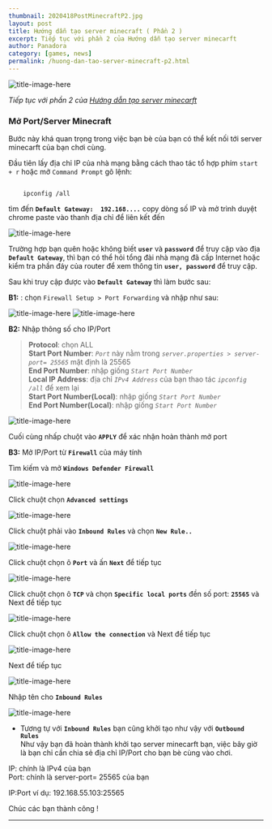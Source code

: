 ```yaml
---
thumbnail: 2020418PostMinecraftP2.jpg
layout: post
title: Hướng dẫn tạo server minecraft ( Phần 2 )
excerpt: Tiếp tục với phần 2 của Hướng dẫn tạo server minecarft
author: Panadora
category: [games, news]
permalink: /huong-dan-tao-server-minecraft-p2.html
---
```


![title-image-here]({{baseurl}}/image/2020418NetherPotal.jpg)

*Tiếp tục với phần 2 của [Hướng dẫn tạo server minecarft](/huong-dan-tao-server-minecraft-p1.html)*

<h3 style="font-weight: bold;">Mở Port/Server Minecraft</h3>

Bước này khá quan trọng trong việc bạn bè của bạn có thể kết nối tới server minecarft của bạn chơi cùng.

Đầu tiên lấy địa chỉ IP của nhà mạng bằng cách thao tác tổ hợp phím `start + r` hoặc mở `Command Prompt` gõ lệnh:

```console

	ipconfig /all

```
tìm đến **`Default Gateway:  192.168....`** copy dòng số IP và mở trình duyệt chrome paste vào thanh địa chỉ để liên kết đến 

![title-image-here]({{baseurl}}/image/2020418IPv4.png)

Trường hợp bạn quên hoặc không biết **`user`** và **`password`** để truy cập vào địa **`Default Gateway`**, thì bạn có thể hỏi tổng đài nhà mạng đã cấp Internet hoặc kiểm tra phần đáy của router để xem thông tin **`user, password`** để truy cập.

Sau khi truy cập được vào **`Default Gateway`** thì làm bước sau:

**B1:** : chọn `Firewall Setup > Port Forwarding` và nhập như sau:

![title-image-here]({{baseurl}}/image/2020418Setting1.png)
![title-image-here]({{baseurl}}/image/2020418Setting2.png)

**B2:** Nhập thông số cho IP/Port

> **Protocol**: chọn ALL <br>
> **Start Port Number**: *`Port`* này nằm trong *`server.properties > server-port= 25565`* mặt định là 25565 <br>
> **End Port Number**: nhập giống *`Start Port Number`* <br>
> **Local IP Address**: địa chỉ *`IPv4 Address`* của bạn thao tác *`ipconfig /all`* để xem lại<br>
> **Start Port Number(Local)**: nhập giống *`Start Port Number`* <br>
> **End Port Number(Local)**: nhập giống *`Start Port Number`* <br>

![title-image-here]({{baseurl}}/image/2020418Setting3.png)

Cuối cùng nhấp chuột vào **`APPLY`** để xác nhận hoàn thành mở port

**B3:** Mở IP/Port từ **`Firewall`** của máy tính

Tìm kiếm và mở **`Windows Defender Firewall`**

![title-image-here]({{baseurl}}/image/2020418FireWall1.png)

Click chuột chọn **`Advanced settings`**

![title-image-here]({{baseurl}}/image/2020418FireWall2.png)

Click chuột phải vào **`Inbound Rules`** và chọn **`New Rule..`**

![title-image-here]({{baseurl}}/image/2020418FireWall3.png)

Click chuột chọn ô **`Port`** và ấn **`Next`** để tiếp tục

![title-image-here]({{baseurl}}/image/2020418FireWall4.png)

Click chuột chọn ô **`TCP`** và chọn **`Specific local ports`** đền số port: **`25565`** và Next để tiếp tục

![title-image-here]({{baseurl}}/image/2020418FireWall5.png)

Click chuột chọn ô **`Allow the connection`** và Next để tiếp tục

![title-image-here]({{baseurl}}/image/2020418FireWall6.png)

Next để tiếp tục

![title-image-here]({{baseurl}}/image/2020418FireWall7.png)

Nhập tên cho **`Inbound Rules`** 

![title-image-here]({{baseurl}}/image/2020418FireWall8.png)

- Tương tự với **`Inbound Rules`** bạn cũng khởi tạo như vậy với **`Outbound Rules`**<br>
Như vậy bạn đã hoàn thành khởi tạo server minecarft bạn, việc bây giờ là bạn chỉ cần chia sẻ địa chỉ IP/Port cho bạn bè cùng vào chơi.

IP: chính là IPv4 của bạn<br>
Port: chính là server-port= 25565 của bạn

IP:Port ví dụ: 192.168.55.103:25565

Chúc các bạn thành công !

<hr>